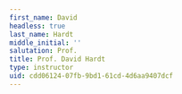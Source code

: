 ```yaml
---
first_name: David
headless: true
last_name: Hardt
middle_initial: ''
salutation: Prof.
title: Prof. David Hardt
type: instructor
uid: cdd06124-07fb-9bd1-61cd-4d6aa9407dcf
---
```

